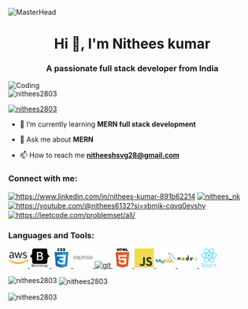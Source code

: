 ![MasterHead](https://media.licdn.com/dms/image/C4E16AQGRd4WNuBI48A/profile-displaybackgroundimage-shrink_200_800/0/1641885516535?e=2147483647&v=beta&t=Cj9QL2qLBOaqTwZz1K7P4UNTv2LsWAxAKNVyl1oaDEg)
<h1 align="center">Hi 👋, I'm Nithees kumar</h1>
<h3 align="center">A passionate full stack developer from India</h3>
<img align="right" alt="Coding" width="900" src="https://media3.giphy.com/media/qgQUggAC3Pfv687qPC/giphy.gif"/>


<p align="left"> <img src="https://komarev.com/ghpvc/?username=nithees2803&label=Profile%20views&color=0e75b6&style=flat" alt="nithees2803" /> </p>

<p align="left"> <a href="https://github.com/ryo-ma/github-profile-trophy"><img src="https://github-profile-trophy.vercel.app/?username=nithees2803" alt="nithees2803" /></a> </p>

- 🌱 I’m currently learning **MERN full stack development**

- 💬 Ask me about **MERN**

- 📫 How to reach me **nitheeshsvg28@gmail.com**

<h3 align="left">Connect with me:</h3>
<p align="left">
<a href="https://linkedin.com/in/https://www.linkedin.com/in/nithees-kumar-891b62214" target="blank"><img align="center" src="https://raw.githubusercontent.com/rahuldkjain/github-profile-readme-generator/master/src/images/icons/Social/linked-in-alt.svg" alt="https://www.linkedin.com/in/nithees-kumar-891b62214" height="30" width="40" /></a>
<a href="https://instagram.com/nithees_nk" target="blank"><img align="center" src="https://raw.githubusercontent.com/rahuldkjain/github-profile-readme-generator/master/src/images/icons/Social/instagram.svg" alt="nithees_nk" height="30" width="40" /></a>
<a href="https://www.youtube.com/c/https://youtube.com/@nithees6132?si=xbmjk-cqvq0eyshy" target="blank"><img align="center" src="https://raw.githubusercontent.com/rahuldkjain/github-profile-readme-generator/master/src/images/icons/Social/youtube.svg" alt="https://youtube.com/@nithees6132?si=xbmjk-cqvq0eyshy" height="30" width="40" /></a>
<a href="https://www.leetcode.com/https://leetcode.com/problemset/all/" target="blank"><img align="center" src="https://raw.githubusercontent.com/rahuldkjain/github-profile-readme-generator/master/src/images/icons/Social/leet-code.svg" alt="https://leetcode.com/problemset/all/" height="30" width="40" /></a>
</p>

<h3 align="left">Languages and Tools:</h3>
<p align="left"> <a href="https://aws.amazon.com" target="_blank" rel="noreferrer"> <img src="https://raw.githubusercontent.com/devicons/devicon/master/icons/amazonwebservices/amazonwebservices-original-wordmark.svg" alt="aws" width="40" height="40"/> </a> <a href="https://getbootstrap.com" target="_blank" rel="noreferrer"> <img src="https://raw.githubusercontent.com/devicons/devicon/master/icons/bootstrap/bootstrap-plain-wordmark.svg" alt="bootstrap" width="40" height="40"/> </a> <a href="https://www.w3schools.com/css/" target="_blank" rel="noreferrer"> <img src="https://raw.githubusercontent.com/devicons/devicon/master/icons/css3/css3-original-wordmark.svg" alt="css3" width="40" height="40"/> </a> <a href="https://expressjs.com" target="_blank" rel="noreferrer"> <img src="https://raw.githubusercontent.com/devicons/devicon/master/icons/express/express-original-wordmark.svg" alt="express" width="40" height="40"/> </a> <a href="https://git-scm.com/" target="_blank" rel="noreferrer"> <img src="https://www.vectorlogo.zone/logos/git-scm/git-scm-icon.svg" alt="git" width="40" height="40"/> </a> <a href="https://www.w3.org/html/" target="_blank" rel="noreferrer"> <img src="https://raw.githubusercontent.com/devicons/devicon/master/icons/html5/html5-original-wordmark.svg" alt="html5" width="40" height="40"/> </a> <a href="https://developer.mozilla.org/en-US/docs/Web/JavaScript" target="_blank" rel="noreferrer"> <img src="https://raw.githubusercontent.com/devicons/devicon/master/icons/javascript/javascript-original.svg" alt="javascript" width="40" height="40"/> </a> <a href="https://www.mysql.com/" target="_blank" rel="noreferrer"> <img src="https://raw.githubusercontent.com/devicons/devicon/master/icons/mysql/mysql-original-wordmark.svg" alt="mysql" width="40" height="40"/> </a> <a href="https://nodejs.org" target="_blank" rel="noreferrer"> <img src="https://raw.githubusercontent.com/devicons/devicon/master/icons/nodejs/nodejs-original-wordmark.svg" alt="nodejs" width="40" height="40"/> </a> <a href="https://reactjs.org/" target="_blank" rel="noreferrer"> <img src="https://raw.githubusercontent.com/devicons/devicon/master/icons/react/react-original-wordmark.svg" alt="react" width="40" height="40"/> </a> </p>

<p><img align="left" src="https://github-readme-stats.vercel.app/api/top-langs?username=nithees2803&show_icons=true&locale=en&layout=compact" alt="nithees2803" /></p>

<p>&nbsp;<img align="center" src="https://github-readme-stats.vercel.app/api?username=nithees2803&show_icons=true&locale=en" alt="nithees2803" /></p>

<p><img align="center" src="https://github-readme-streak-stats.herokuapp.com/?user=nithees2803&" alt="nithees2803" /></p>
